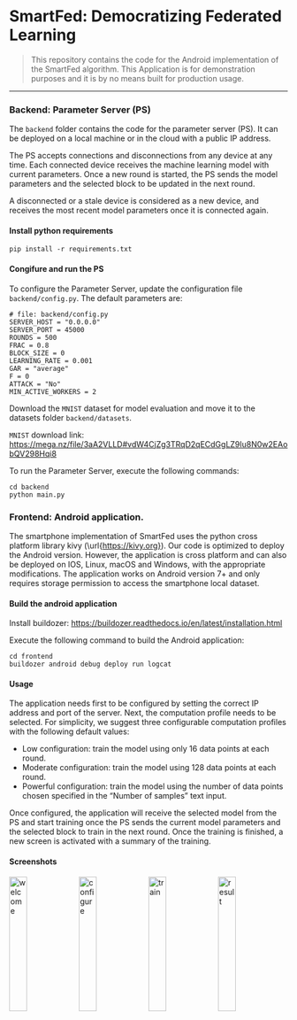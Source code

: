 # SmartFed: Democratizing Federated Learning

> This repository contains the code for the Android implementation of the SmartFed algorithm. This Application is for demonstration purposes and it is by no means built for production usage.

---

### **Backend**: Parameter Server (PS)

The `backend` folder contains the code for the parameter server (PS). It can be deployed on a local machine or in the cloud with a public IP address.

The PS accepts connections and disconnections from any device at any time. Each connected device receives the machine learning model with current parameters. Once a new round is started, the PS sends the model parameters and the selected block to be updated in the next round.

A disconnected or a stale device is considered as a new device, and receives the most recent model parameters once it is connected again.

#### Install python requirements

```
pip install -r requirements.txt
```

#### Congifure and run the PS

To configure the Parameter Server, update the configuration file `backend/config.py`. The default parameters are: 

```
# file: backend/config.py
SERVER_HOST = "0.0.0.0"
SERVER_PORT = 45000
ROUNDS = 500
FRAC = 0.8
BLOCK_SIZE = 0
LEARNING_RATE = 0.001
GAR = "average"
F = 0
ATTACK = "No"
MIN_ACTIVE_WORKERS = 2
```
Download the `MNIST` dataset for model evaluation and move it to the datasets folder `backend/datasets`.

`MNIST` download link: https://mega.nz/file/3aA2VLLD#vdW4CjZg3TRqD2qECdGgLZ9Iu8N0w2EAobQV298Hqi8



To run the Parameter Server, execute the following commands:

```
cd backend
python main.py
```



### **Frontend**: Android application.

The smartphone implementation of SmartFed uses the python cross platform library kivy (\url{https://kivy.org}). Our code is optimized to deploy the Android version. However, the application is cross platform and can also be deployed on IOS, Linux, macOS and Windows, with the appropriate modifications. The application works on Android version 7+ and only requires storage permission to access the smartphone local dataset.

#### Build the android application
Install buildozer: https://buildozer.readthedocs.io/en/latest/installation.html

Execute the following command to build the Android application:

```
cd frontend
buildozer android debug deploy run logcat
```



#### Usage

The application needs first to be configured by setting the correct IP address and port of the server. Next, the computation profile needs to be selected. For simplicity, we suggest three configurable computation profiles with the following default values:

- Low configuration: train the model using only 16 data points at each round.
- Moderate configuration: train the model using 128 data points at each round.
- Powerful configuration: train the model using the number of data points chosen specified in the “Number of samples” text input.

Once configured, the application will receive the selected model from the PS and start training once the PS sends the current model parameters and the selected block to train in the next round. Once the training is finished, a new screen is activated with a summary of the training.

#### Screenshots

<img src="https://tva1.sinaimg.cn/large/008i3skNgy1gr6q3b7lw9j30u01t0q6f.jpg" alt="welcome" width="25%" /><img src="https://tva1.sinaimg.cn/large/008i3skNgy1gr6q3q2lptj30u01t0q8w.jpg" alt="configure" width="25%" /><img src="https://tva1.sinaimg.cn/large/008i3skNgy1gr6q3ykheaj30u01t0tbh.jpg" alt="train" width="25%" /><img src="https://tva1.sinaimg.cn/large/008i3skNgy1gr6q43qb1gj60u01t0jvo02.jpg" alt="result" width="25%" />





